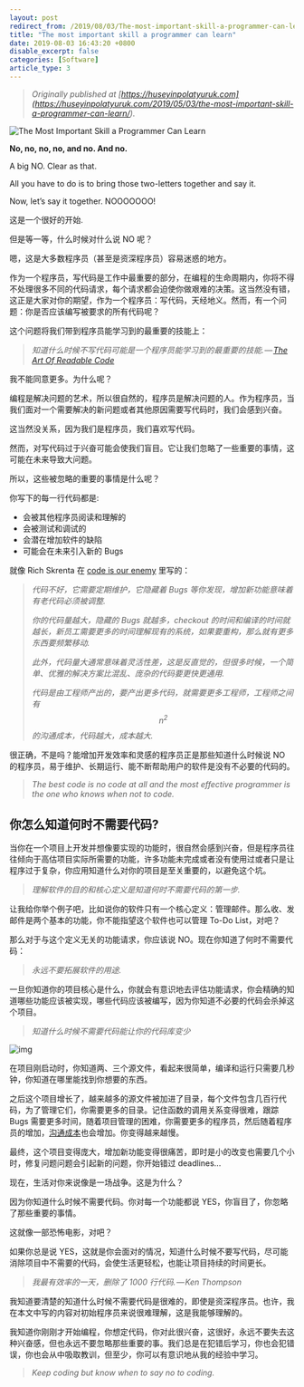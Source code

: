 ```yaml
---
layout: post
redirect_from: /2019/08/03/The-most-important-skill-a-programmer-can-learn
title: "The most important skill a programmer can learn"
date: 2019-08-03 16:43:20 +0800
disable_excerpt: false
categories: [Software]
article_type: 3
---
```



> *Originally published at [https://huseyinpolatyuruk.com](<https://huseyinpolatyuruk.com/2019/05/03/the-most-important-skill-a-programmer-can-learn/>).*



![The Most Important Skill a Programmer Can Learn](https://cdn-media-1.freecodecamp.org/images/0*XG0c4KW0GKI5h3Sq)

**No, no, no, no, and no. And no.**

A big NO. Clear as that.

All you have to do is to bring those two-letters together and say it.

Now, let’s say it together. NOOOOOOO!

这是一个很好的开始.

但是等一等，什么时候对什么说 NO 呢？

嗯，这是大多数程序员（甚至是资深程序员）容易迷惑的地方。

作为一个程序员，写代码是工作中最重要的部分，在编程的生命周期内，你将不得不处理很多不同的代码请求，每个请求都会迫使你做艰难的决策。这当然没有错，这正是大家对你的期望，作为一个程序员：写代码，天经地义。然而，有一个问题：你是否应该编写被要求的所有代码呢？

这个问题将我们带到程序员能学习到的最重要的技能上：

> *知道什么时候不写代码可能是一个程序员能学习到的最重要的技能. —* [*The Art Of Readable Code*](https://www.amazon.com/Art-Readable-Code-Practical-Techniques/dp/0596802293)

我不能同意更多。为什么呢？

编程是解决问题的艺术，所以很自然的，程序员是解决问题的人。作为程序员，当我们面对一个需要解决的新问题或者其他原因需要写代码时，我们会感到兴奋。

这当然没关系，因为我们是程序员，我们喜欢写代码。

然而，对写代码过于兴奋可能会使我们盲目。它让我们忽略了一些重要的事情，这可能在未来导致大问题。

所以，这些被忽略的重要的事情是什么呢？

你写下的每一行代码都是:

- 会被其他程序员阅读和理解的
- 会被测试和调试的
- 会潜在增加软件的缺陷
- 可能会在未来引入新的 Bugs

就像 Rich Skrenta 在 [code is our enemy](https://www.skrenta.com/2007/05/code_is_our_enemy.html) 里写的：

> *代码不好，它需要定期维护，它隐藏着 Bugs 等你发现，增加新功能意味着有老代码必须被调整.*
>
> *你的代码量越大，隐藏的 Bugs 就越多，checkout 的时间和编译的时间就越长，新员工需要更多的时间理解现有的系统，如果要重构，那么就有更多东西要频繁移动.*
>
> *此外，代码量大通常意味着灵活性差，这是反直觉的，但很多时候，一个简单、优雅的解决方案比混乱、庞杂的代码要更快更通用.*
>
> *代码是由工程师产出的，要产出更多代码，就需要更多工程师，工程师之间有 $$ n^{2}$$ 的沟通成本，代码越大，成本越大.*

很正确，不是吗？能增加开发效率和灵感的程序员正是那些知道什么时候说 NO 的程序员，易于维护、长期运行、能不断帮助用户的软件是没有不必要的代码的。

> *The best code is no code at all and the most effective programmer is the one who knows when not to code.*

## 你怎么知道何时不需要代码?

当你在一个项目上开发并想像要实现的功能时，很自然会感到兴奋，但是程序员往往倾向于高估项目实际所需要的功能，许多功能未完成或者没有使用过或者只是让程序过于复杂，你应用知道什么对你的项目是至关重要的，以避免这个坑。

> *理解软件的目的和核心定义是知道何时不需要代码的第一步.*

让我给你举个例子吧，比如说你的软件只有一个核心定义：管理邮件。那么收、发邮件是两个基本的功能，你不能指望这个软件也可以管理 To-Do List，对吧？

那么对于与这个定义无关的功能请求，你应该说 NO。现在你知道了何时不需要代码：

> *永远不要拓展软件的用途.*

一旦你知道你的项目核心是什么，你就会有意识地去评估功能请求，你会精确的知道哪些功能应该被实现，哪些代码应该被编写，因为你知道不必要的代码会杀掉这个项目。

> *知道什么时候不需要代码能让你的代码库变少*

![img](https://cdn-media-1.freecodecamp.org/images/AaXgIsHTyVquQeabDnz5kMCsyEmPuMnod3E9)

在项目刚启动时，你知道两、三个源文件，看起来很简单，编译和运行只需要几秒钟，你知道在哪里能找到你想要的东西。

之后这个项目增长了，越来越多的源文件被加进了目录，每个文件包含几百行代码，为了管理它们，你需要更多的目录。记住函数的调用关系变得很难，跟踪 Bugs 需要更多时间，随着项目管理的困难，你需要更多的程序员，然后随着程序员的增加，[沟通成本](https://en.wikipedia.org/w/index.php?title=Communication_overhead&action=edit&redlink=1)也会增加。你变得越来越慢。

最终，这个项目变得庞大，增加新功能变得很痛苦，即时是小的改变也需要几个小时，修复问题问题会引起新的问题，你开始错过 deadlines...

现在，生活对你来说像是一场战争。这是为什么？

因为你知道什么时候不需要代码。你对每一个功能都说 YES，你盲目了，你忽略了那些重要的事情。

这就像一部恐怖电影，对吧？

如果你总是说 YES，这就是你会面对的情况，知道什么时候不要写代码，尽可能消除项目中不需要的代码，会使生活更轻松，也能让项目持续的时间更长。

> *我最有效率的一天，删除了 1000 行代码. — Ken Thompson*

我知道要清楚的知道什么时候不需要代码是很难的，即使是资深程序员。也许，我在本文中写的内容对初始程序员来说很难理解，这是我能够理解的。

我知道你刚刚才开始编程，你想定代码，你对此很兴奋，这很好，永远不要失去这种兴奋感，但也永远不要忽略那些重要的事。我们总是在犯错后学习，你也会犯错误，你也会从中吸取教训，但至少，你可以有意识地从我的经验中学习。

> *Keep coding but know when to say no to coding.*
